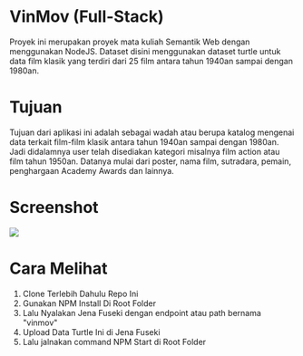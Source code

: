 # VinMov (Full-Stack)

Proyek ini merupakan proyek mata kuliah Semantik Web dengan menggunakan NodeJS. Dataset disini menggunakan dataset turtle untuk data film klasik yang terdiri dari 25 film antara tahun 1940an sampai dengan 1980an.

# Tujuan
Tujuan dari aplikasi ini adalah sebagai wadah atau berupa katalog mengenai data terkait film-film klasik antara tahun 1940an sampai dengan 1980an. Jadi didalamnya user telah disediakan kategori misalnya film action atau film tahun 1950an. Datanya mulai dari poster, nama film, sutradara, pemain, penghargaan Academy Awards dan lainnya.

# Screenshot
[<img src="https://imgur.com/l1iPGmd">](https://imgur.com/l1iPGmd)

# Cara Melihat
1. Clone Terlebih Dahulu Repo Ini
2. Gunakan NPM Install Di Root Folder
3. Lalu Nyalakan Jena Fuseki dengan endpoint atau path bernama "vinmov"
4. Upload Data Turtle Ini di Jena Fuseki
5. Lalu jalnakan command NPM Start di Root Folder

